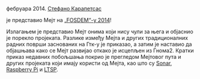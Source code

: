 <!--
.. link: https://www.youtube.com/watch?v=iwQ7iqNwRKs
.. description:
.. tags: Вести,FOSDEM
.. date: 07.02.2014. 14:16:13
.. title: Стефано представља Мејт на „FOSDEM“-у 2014.
.. slug: 2014-02-07-stefano-presents-mate-at-fosdem
.. author: Мартин Вимпрес
-->

фебруара 2014. [Стефано Карапетсас](https://github.com/stefano-k)

је представио Мејт на [„FOSDEM“-у 2014](https://fosdem.org)!

Излагањем је представио Мејт онима који нису чули за њега и објаснио је порекло пројеката. Разлике између Мејта и других традиционалних радних површи заснованих на Гтк-у је приказао, а затим је наставио да објашњава како се Мејт развијао откако је исцепљен из Гнома2. Кратки приказ недавних побољшања покрио је прегледом Мејтовог пута и других пројеката који имају користи од Мејта, као што су [Sonar](https://sonar-project.org),
[Raspberry Pi](https://www.raspberrypi.org/) и [LTSP](http://www.ltsp.org/).

